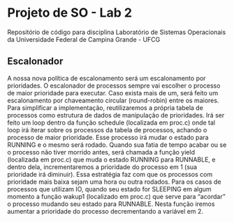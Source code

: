 # Projeto de SO - Lab 2

Repositório de código para disciplina Laboratório de Sistemas Operacionais da Universidade Federal de Campina Grande - UFCG

## Escalonador

A nossa nova política de escalonamento será um escalonamento por prioridades. O escalonador de processos sempre vai escolher o processo de maior prioridade para executar. Caso exista mais de um, será feito um escalonamento por chaveamento circular (round-robin) entre os maiores.
Para simplificar a implementação, reutilizaremos a própria tabela de processos como estrutura de dados de manipulação de prioridades. Irá ser feito um loop dentro da função schedule (localizada em proc.c) onde tal loop irá iterar sobre os processos da tabela de processos, achando o processo de maior prioridade. Esse processo irá mudar o estado para RUNNING e o mesmo será rodado. Quando sua fatia de tempo acabar ou se o processo não tiver morrido antes, será chamada a função yield (localizada em proc.c) que muda o estado RUNNING para RUNNABLE, e dentro dela, incrementaremos a prioridade do processo em 1 (sua prioridade irá diminuir). Essa estratégia faz com que os processos com prioridade mais baixa sejam uma hora ou outra rodados.
Para os casos de processos que utilizam IO, quando seu estado for SLEEPING em algum momento a função wakup1 (localizado em proc.c) que serve para “acordar” o processo mudando seu estado para RUNNABLE. Nesta função iremos aumentar a prioridade do processo decrementando a variável em 2.

